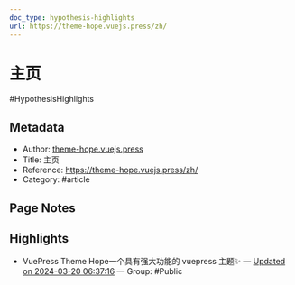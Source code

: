 ```yaml
---
doc_type: hypothesis-highlights
url: https://theme-hope.vuejs.press/zh/
---
```


# 主页

#HypothesisHighlights

## Metadata
- Author: [theme-hope.vuejs.press]()
- Title: 主页
- Reference: https://theme-hope.vuejs.press/zh/
- Category: #article

## Page Notes
## Highlights
- VuePress Theme Hope一个具有强大功能的 vuepress 主题✨ — [Updated on 2024-03-20 06:37:16](https://hyp.is/0j2niualEe60cMvyJap1Bw/theme-hope.vuejs.press/zh/) — Group: #Public



